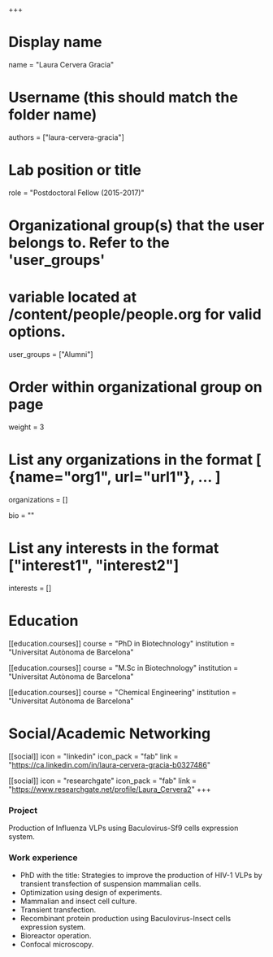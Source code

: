 +++
# Display name
name = "Laura Cervera Gracia"

# Username (this should match the folder name)
authors = ["laura-cervera-gracia"]

# Lab position or title
role = "Postdoctoral Fellow (2015-2017)"

# Organizational group(s) that the user belongs to. Refer to the 'user_groups'
# variable located at /content/people/people.org for valid options.
user_groups = ["Alumni"]

# Order within organizational group on page
weight = 3

# List any organizations in the format [ {name="org1", url="url1"}, ... ]
organizations = []

bio = ""

# List any interests in the format ["interest1", "interest2"]
interests = []

# Education
[[education.courses]]
  course = "PhD in Biotechnology"
  institution = "Universitat Autònoma de Barcelona"

[[education.courses]]
  course = "M.Sc in Biotechnology"
  institution = "Universitat Autònoma de Barcelona"

[[education.courses]]
  course = "Chemical Engineering"
  institution = "Universitat Autònoma de Barcelona"

# Social/Academic Networking
[[social]]
  icon = "linkedin"
  icon_pack = "fab"
  link = "https://ca.linkedin.com/in/laura-cervera-gracia-b0327486"

[[social]]
  icon = "researchgate"
  icon_pack = "fab"
  link = "https://www.researchgate.net/profile/Laura_Cervera2"
+++

### Project
Production of Influenza VLPs using Baculovirus-Sf9 cells expression system.

### Work experience
- PhD with the title: Strategies to improve the production of HIV-1 VLPs by
  transient transfection of suspension mammalian cells.
- Optimization using design of experiments.
- Mammalian and insect cell culture.
- Transient transfection.
- Recombinant protein production using Baculovirus-Insect cells expression
  system.
- Bioreactor operation.
- Confocal microscopy.
